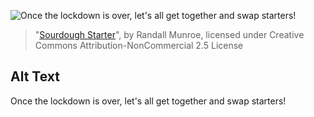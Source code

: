 ![Once the lockdown is over, let's all get together and swap starters!](https://imgs.xkcd.com/comics/sourdough_starter.png)
> "[Sourdough Starter](https://xkcd.com/2296/)", by Randall Munroe, licensed under Creative Commons Attribution-NonCommercial 2.5 License

## Alt Text
Once the lockdown is over, let's all get together and swap starters!
